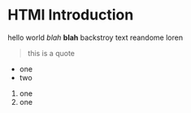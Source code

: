 # HTMl Introduction

hello world *blah* **blah** backstroy text reandome loren

>this is a quote

- one
- two

1. one
2. one
